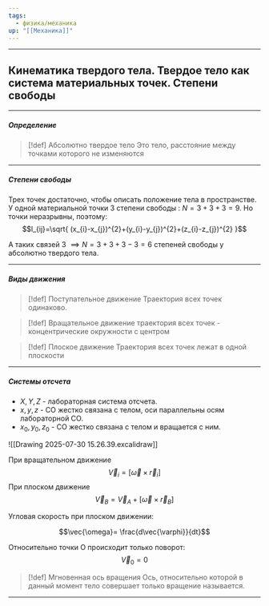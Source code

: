 ```yaml
---
tags:
  - физика/механика
up: "[[Механика]]"
---
```

---
## Кинематика твердого тела. Твердое тело как система материальных точек. Степени свободы

---

##### Определение

> [!def] Абсолютно твердое тело
> Это тело, расстояние между точками которого не изменяются
> 

---

##### Степени свободы

Трех точек достаточно, чтобы описать положение тела в пространстве. У одной материальной точки 3 степени свободы : $N=3+3+3=9$. Но точки неразрывны, поэтому:
$$l_{ij}=\sqrt{ (x_{i}-x_{j})^{2}+(y_{i}-y_{j})^{2}+(z_{i}-z_{j})^{2} }$$

А таких связей 3 $\implies N=3+3+3-3=6$ степеней свободы у абсолютно твердого тела.

---

##### Виды движения

> [!def] Поступательное движение
> Траектория всех точек одинаково.


> [!def] Вращательное движение
> траектория всех точек - концентрические окружности с центром


> [!def] Плоское движение
> Траектория всех точек лежат в одной плоскости

---

##### Системы отсчета

- $X,Y,Z$ - лабораторная система отсчета.
- $x,y,z$ - СО жестко связана с телом, оси параллельны осям лабораторной СО.
- $x_{0},y_{0},z_{0}$ - СО жестко связана с телом и вращается с ним.

![[Drawing 2025-07-30 15.26.39.excalidraw]]

При вращательном движение
$$\vec{V}_{i}=[\vec{\omega}\times \vec{r}_{i}]$$
При плоском движение 
$$\vec{V}_{B}=\vec{V}_{A}+[\vec{\omega}\times \vec{r}_{B}]$$

Угловая скорость при плоском движении:

$$\vec{\omega}= \frac{d\vec{\varphi}}{dt}$$

Относительно точки O происходит только поворот:
$$\vec{V}_{0}=0$$

> [!def] Мгновенная ось вращения
Ось, относительно которой в данный момент тело совершает только вращение называется.

---


